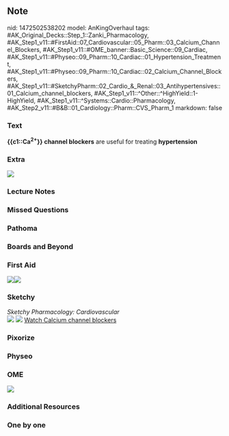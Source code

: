 ## Note
nid: 1472502538202
model: AnKingOverhaul
tags: #AK_Original_Decks::Step_1::Zanki_Pharmacology, #AK_Step1_v11::#FirstAid::07_Cardiovascular::05_Pharm::03_Calcium_Channel_Blockers, #AK_Step1_v11::#OME_banner::Basic_Science::09_Cardiac, #AK_Step1_v11::#Physeo::09_Pharm::10_Cardiac::01_Hypertension_Treatment, #AK_Step1_v11::#Physeo::09_Pharm::10_Cardiac::02_Calcium_Channel_Blockers, #AK_Step1_v11::#SketchyPharm::02_Cardio_&_Renal::03_Antihypertensives::01_Calcium_channel_blockers, #AK_Step1_v11::^Other::^HighYield::1-HighYield, #AK_Step1_v11::^Systems::Cardio::Pharmacology, #AK_Step2_v11::#B&B::01_Cardiology::Pharm::CVS_Pharm_1
markdown: false

### Text
<div>
  <b>{{c1::Ca<sup>2+</sup>}} channel blockers</b> are useful for
  treating <b>hypertension</b>
</div>

### Extra
<img src="paste-435922000675295.jpg">

### Lecture Notes


### Missed Questions


### Pathoma


### Boards and Beyond


### First Aid
<img src="paste-666785082769411.jpg"><img src=
"paste-60816736911363%20(1).jpg">

### Sketchy
<div>
  <i>Sketchy Pharmacology: Cardiovascular</i>
</div><img src=
"Screen%20Shot%202019-09-18%20at%209.10.20%20AM.png"> <img src=
"Screen%20Shot%202019-09-18%20at%209.10.30%20AM.png"> <a href=
"https://dashboard.sketchy.com/study/medical/courses/medical-pharmacology/units/medical-pharmacology-cardiovascular-renal/videos/medical-pharmacology-cardiovascular-and-renal-antihypertensives-calcium-channel-blockers?utm_source=anki&utm_medium=partnership&utm_campaign=february_update&utm_content=medical">
Watch Calcium channel blockers</a>

### Pixorize


### Physeo


### OME
<div class="ome-widget">
  <a href="https://onlinemeded.org/spa/cardiac?ref=anki"><img src=
  "_OME_AnkiFlashcards_Topic_4.png"></a>
</div>

### Additional Resources


### One by one

